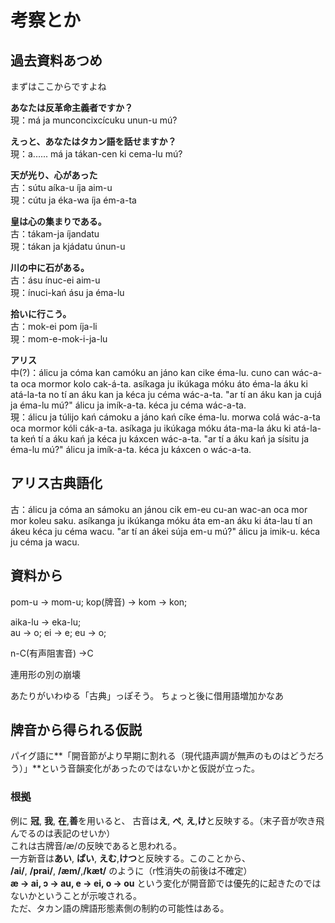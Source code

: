 # 考察とか

## 過去資料あつめ
まずはここからですよね

**あなたは反革命主義者ですか？**  
現：má ja munconcixcícuku unun-u mú?  

**えっと、あなたはタカン語を話せますか？**  
現：a...... má ja tákan-cen ki cema-lu mú?  

**天が光り、心があった**  
古：sútu aíka-u íja aim-u  
現：cútu ja éka-wa íja ém-a-ta  

**皇は心の集まりである。**  
古：tákam-ja íjandatu  
現：tákan ja kjádatu únun-u  

**川の中に石がある。**  
古：ásu ínuc-ei aim-u  
現：ínuci-kań ásu ja éma-lu  

**拾いに行こう。**  
古：mok-ei pom íja-li  
現：mom-e-mok-i-ja-lu  

**アリス**  
中(?)：álicu ja cóma kan camóku an jáno kan cike éma-lu. cuno can wác-a-ta oca mormor kolo cak-á-ta. asíkaga ju ikúkaga móku áto éma-la áku ki atá-la-ta no tí an áku kan ja kéca ju céma wác-a-ta. "ar tí an áku kan ja cujá ja éma-lu mú?" álicu ja imík-a-ta. kéca ju céma wác-a-ta.  
現：álicu ja túlijo kań cámoku a jáno kań cíke éma-lu. morwa colá wác-a-ta oca mormor kóli cák-a-ta. asíkaga ju ikúkaga móku áta-ma-la áku ki atá-la-ta keń tí a áku kań ja kéca ju káxcen wác-a-ta. "ar tí a áku kań ja sísitu ja éma-lu mú?" álicu ja imík-a-ta. kéca ju káxcen o wác-a-ta.   


## アリス古典語化  
古：álicu ja cóma an sámoku an jánou cik em-eu cu-an wac-an oca mor mor koleu saku. asíkanga ju ikúkanga móku áta em-an áku ki áta-lau tí an ákeu kéca ju céma wacu. "ar tí an ákei súja em-u mú?" álicu ja imik-u. kéca ju céma ja wacu.  

## 資料から
pom-u → mom-u;
kop(牌音) → kom → kon;  

aika-lu → eka-lu;  
au → o;
ei → e;
eu → o;

n-C(有声阻害音) →C  
  
連用形の別の崩壊  

あたりがいわゆる「古典」っぽそう。
ちょっと後に借用語増加かなあ

## 牌音から得られる仮説
パイグ語に**「開音節がより早期に割れる（現代語声調が無声のものはどうだろう）」**という音韻変化があったのではないかと仮説が立った。  
### 根拠
例に **冠**, **我**, **在**,**善**を用いると、
古音は**え**, **ぺ**, **え**,**け**と反映する。（末子音が吹き飛んでるのは表記のせいか）  
これは古牌音/æ/の反映であると思われる。  
一方新音は**あい**, **ぱい**, **えむ**,**けつ**と反映する。このことから、  
**/ai/**, **/prai/**, **/æm/**,**/kæt/** のように（r性消失の前後は不確定）  
**æ -> ai, ɔ -> au, e -> ei, o -> ou** という変化が開音節では優先的に起きたのではないかということが示唆される。  
ただ、タカン語の牌語形態素側の制約の可能性はある。








